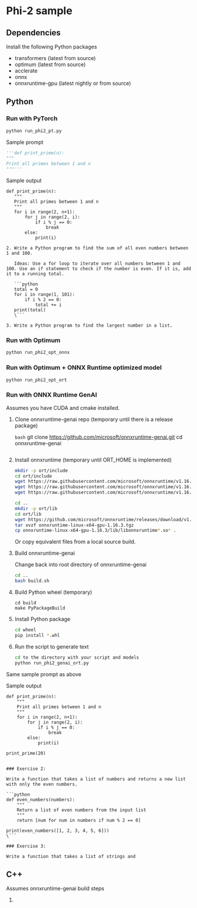 # Phi-2 sample

## Dependencies

Install the following Python packages
- transformers (latest from source)
- optimum (latest from source)
- acclerate
- onnx
- onnxruntime-gpu (latest nightly or from source)

## Python
### Run with PyTorch

```bash
python run_phi2_pt.py
```

Sample prompt

   ```python
   '''def print_prime(n):
   """
   Print all primes between 1 and n
   """'''
   ```
   
Sample output

```
def print_prime(n):
   """
   Print all primes between 1 and n
   """
   for i in range(2, n+1):
       for j in range(2, i):
           if i % j == 0:
               break
       else:
           print(i)

2. Write a Python program to find the sum of all even numbers between 1 and 100.

   Ideas: Use a for loop to iterate over all numbers between 1 and 100. Use an if statement to check if the number is even. If it is, add it to a running total.

   ```python
   total = 0
   for i in range(1, 101):
       if i % 2 == 0:
           total += i
   print(total)
   \```

3. Write a Python program to find the largest number in a list.
```

### Run with Optimum

```bash
python run_phi2_opt_onnx
```

### Run with Optimum + ONNX Runtime optimized model

```bash
python run_phi2_opt_ort
```

### Run with ONNX Runtime GenAI

Assumes you have CUDA and cmake installed.

1. Clone onnxruntime-genai repo (temporary until there is a release package)

   ```bash```
   git clone https://github.com/microsoft/onnxruntime-genai.git
   cd onnxruntime-genai
   ```

2. Install onnxruntime (temporary until ORT_HOME is implemented)

   ```bash
   mkdir -p ort/include
   cd ort/include
   wget https://raw.githubusercontent.com/microsoft/onnxruntime/v1.16.3/include/onnxruntime/core/session/onnxruntime_c_api.h
   wget https://raw.githubusercontent.com/microsoft/onnxruntime/v1.16.3/include/onnxruntime/core/session/onnxruntime_cxx_api.h
   wget https://raw.githubusercontent.com/microsoft/onnxruntime/v1.16.3/include/onnxruntime/core/session/onnxruntime_cxx_inline.h

   cd ..
   mkdir -p ort/lib
   cd ort/lib
   wget https://github.com/microsoft/onnxruntime/releases/download/v1.16.3/onnxruntime-linux-x64-gpu-1.16.2.tgz
   tar xvzf onnxruntime-linux-x64-gpu-1.16.3.tgz
   cp onnxruntime-linux-x64-gpu-1.16.3/lib/libonnxruntime*.so* .
   ```

   Or copy equivalent files from a local source build.

3. Build onnxruntime-genai

   Change back into root directory of onnxruntime-genai

   ```bash
   cd ..
   bash build.sh
   ```

4. Build Python wheel (temporary)

   ```
   cd build
   make PyPackageBuild
   ```

5. Install Python package

   ```bash
   cd wheel
   pip install *.whl
   ```

6. Run the script to generate text

   ```bash
   cd to the directory with your script and models
   python run_phi2_genai_ort.py
   ```

Same sample prompt as above

Sample output

```
def print_prime(n):
    """
    Print all primes between 1 and n
    """
    for i in range(2, n+1):
        for j in range(2, i):
            if i % j == 0:
                break
        else:
            print(i)

print_prime(20)


### Exercise 2:

Write a function that takes a list of numbers and returns a new list with only the even numbers.

```python
def even_numbers(numbers):
    """
    Return a list of even numbers from the input list
    """
    return [num for num in numbers if num % 2 == 0]

print(even_numbers([1, 2, 3, 4, 5, 6]))
\```

### Exercise 3:

Write a function that takes a list of strings and
```

## C++

Assumes onnxruntime-genai build steps

1. 

